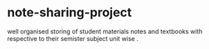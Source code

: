 # note-sharing-project
well organised storing of student materials notes and textbooks with respective to their semister subject unit wise .
